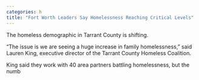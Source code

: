 ```yaml
---
categories: h
title: "Fort Worth Leaders Say Homelessness Reaching Critical Levels"
---
```


The homeless demographic in Tarrant County is shifting.



&#8220;The issue is we are seeing a huge increase in family homelessness,&#8221; said Lauren King, executive director of the Tarrant County Homeless Coalition.



King said they work with 40 area partners battling homelessness, but the numb